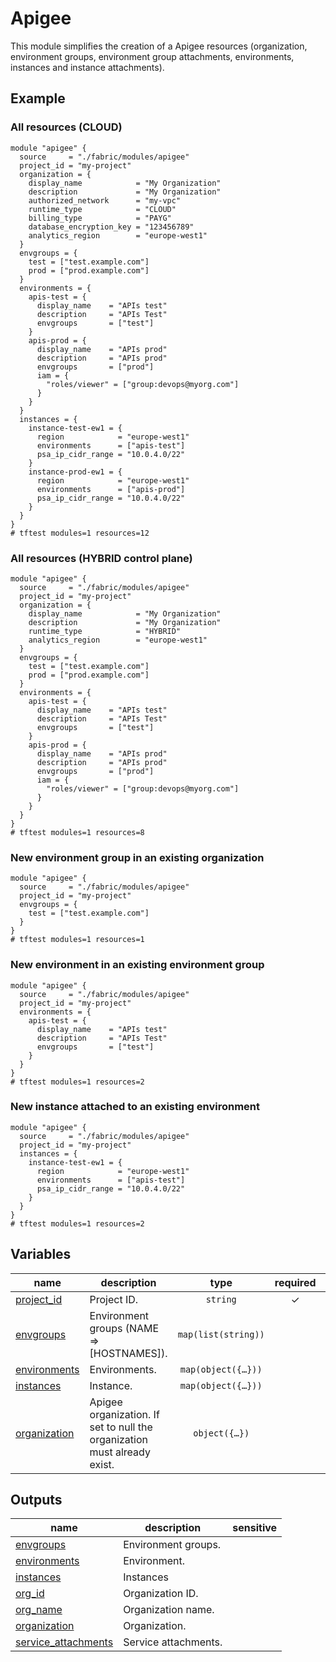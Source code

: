 # Apigee

This module simplifies the creation of a Apigee resources (organization, environment groups, environment group attachments, environments, instances and instance attachments). 

## Example

### All resources (CLOUD)

```hcl
module "apigee" {
  source     = "./fabric/modules/apigee"
  project_id = "my-project"
  organization = {
    display_name            = "My Organization"
    description             = "My Organization"
    authorized_network      = "my-vpc"
    runtime_type            = "CLOUD"
    billing_type            = "PAYG"
    database_encryption_key = "123456789"
    analytics_region        = "europe-west1"
  }
  envgroups = {
    test = ["test.example.com"]
    prod = ["prod.example.com"]
  }
  environments = {
    apis-test = {
      display_name    = "APIs test"
      description     = "APIs Test"
      envgroups       = ["test"]
    }
    apis-prod = {
      display_name    = "APIs prod"
      description     = "APIs prod"
      envgroups       = ["prod"]
      iam = {
        "roles/viewer" = ["group:devops@myorg.com"]
      }
    }
  }
  instances = {
    instance-test-ew1 = {
      region            = "europe-west1"
      environments      = ["apis-test"]
      psa_ip_cidr_range = "10.0.4.0/22"
    }
    instance-prod-ew1 = {
      region            = "europe-west1"
      environments      = ["apis-prod"]
      psa_ip_cidr_range = "10.0.4.0/22"
    }
  }
}
# tftest modules=1 resources=12
```

### All resources (HYBRID control plane)

```hcl
module "apigee" {
  source     = "./fabric/modules/apigee"
  project_id = "my-project"
  organization = {
    display_name            = "My Organization"
    description             = "My Organization"
    runtime_type            = "HYBRID"
    analytics_region        = "europe-west1"
  }
  envgroups = {
    test = ["test.example.com"]
    prod = ["prod.example.com"]
  }
  environments = {
    apis-test = {
      display_name    = "APIs test"
      description     = "APIs Test"
      envgroups       = ["test"]
    }
    apis-prod = {
      display_name    = "APIs prod"
      description     = "APIs prod"
      envgroups       = ["prod"]
      iam = {
        "roles/viewer" = ["group:devops@myorg.com"]
      }
    }
  }
}
# tftest modules=1 resources=8
```

### New environment group in an existing organization

```hcl
module "apigee" {
  source     = "./fabric/modules/apigee"
  project_id = "my-project"
  envgroups = {
    test = ["test.example.com"]
  }
}
# tftest modules=1 resources=1
```

### New environment in an existing environment group

```hcl
module "apigee" {
  source     = "./fabric/modules/apigee"
  project_id = "my-project"
  environments = {
    apis-test = {
      display_name    = "APIs test"
      description     = "APIs Test"
      envgroups       = ["test"]
    }
  }
}
# tftest modules=1 resources=2
```

### New instance attached to an existing environment

```hcl
module "apigee" {
  source     = "./fabric/modules/apigee"
  project_id = "my-project"
  instances = {
    instance-test-ew1 = {
      region            = "europe-west1"
      environments      = ["apis-test"]
      psa_ip_cidr_range = "10.0.4.0/22"
    }
  }
}
# tftest modules=1 resources=2
```
<!-- BEGIN TFDOC -->

## Variables

| name | description | type | required | default |
|---|---|:---:|:---:|:---:|
| [project_id](variables.tf#L17) | Project ID. | <code>string</code> | ✓ |  |
| [envgroups](variables.tf#L36) | Environment groups (NAME => [HOSTNAMES]). | <code>map&#40;list&#40;string&#41;&#41;</code> |  | <code>null</code> |
| [environments](variables.tf#L42) | Environments. | <code title="map&#40;object&#40;&#123;&#10;  display_name &#61; optional&#40;string&#41;&#10;  description  &#61; optional&#40;string, &#34;Terraform-managed&#34;&#41;&#10;  node_config &#61; optional&#40;object&#40;&#123;&#10;    min_node_count               &#61; optional&#40;number&#41;&#10;    max_node_count               &#61; optional&#40;number&#41;&#10;    current_aggregate_node_count &#61; number&#10;  &#125;&#41;&#41;&#10;  iam       &#61; optional&#40;map&#40;list&#40;string&#41;&#41;&#41;&#10;  envgroups &#61; list&#40;string&#41;&#10;&#125;&#41;&#41;">map&#40;object&#40;&#123;&#8230;&#125;&#41;&#41;</code> |  | <code>null</code> |
| [instances](variables.tf#L58) | Instance. | <code title="map&#40;object&#40;&#123;&#10;  display_name         &#61; optional&#40;string&#41;&#10;  description          &#61; optional&#40;string, &#34;Terraform-managed&#34;&#41;&#10;  region               &#61; string&#10;  environments         &#61; list&#40;string&#41;&#10;  psa_ip_cidr_range    &#61; string&#10;  disk_encryption_key  &#61; optional&#40;string&#41;&#10;  consumer_accept_list &#61; optional&#40;list&#40;string&#41;&#41;&#10;&#125;&#41;&#41;">map&#40;object&#40;&#123;&#8230;&#125;&#41;&#41;</code> |  | <code>null</code> |
| [organization](variables.tf#L22) | Apigee organization. If set to null the organization must already exist. | <code title="object&#40;&#123;&#10;  display_name            &#61; optional&#40;string&#41;&#10;  description             &#61; optional&#40;string, &#34;Terraform-managed&#34;&#41;&#10;  authorized_network      &#61; optional&#40;string&#41;&#10;  runtime_type            &#61; optional&#40;string, &#34;CLOUD&#34;&#41;&#10;  billing_type            &#61; optional&#40;string&#41;&#10;  database_encryption_key &#61; optional&#40;string&#41;&#10;  analytics_region        &#61; optional&#40;string, &#34;europe-west1&#34;&#41;&#10;&#125;&#41;">object&#40;&#123;&#8230;&#125;&#41;</code> |  | <code>null</code> |

## Outputs

| name | description | sensitive |
|---|---|:---:|
| [envgroups](outputs.tf#L32) | Environment groups. |  |
| [environments](outputs.tf#L37) | Environment. |  |
| [instances](outputs.tf#L42) | Instances |  |
| [org_id](outputs.tf#L22) | Organization ID. |  |
| [org_name](outputs.tf#L27) | Organization name. |  |
| [organization](outputs.tf#L17) | Organization. |  |
| [service_attachments](outputs.tf#L47) | Service attachments. |  |

<!-- END TFDOC -->
